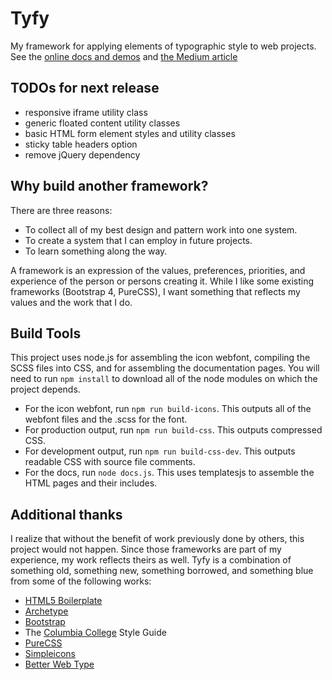 # Tyfy

My framework for applying elements of typographic style to web projects. See the [online docs and demos](http://aaronpinero.net/tyfy/docs/index.html) and [the Medium article](https://medium.com/@aaronpinero/why-tyfy-1665e36b4f94.)

## TODOs for next release

* responsive iframe utility class
* generic floated content utility classes
* basic HTML form element styles and utility classes
* sticky table headers option
* remove jQuery dependency

## Why build another framework?

There are three reasons:

* To collect all of my best design and pattern work into one system.
* To create a system that I can employ in future projects.
* To learn something along the way.

A framework is an expression of the values, preferences, priorities, and experience of the person or persons creating it. While I like some existing frameworks (Bootstrap 4, PureCSS), I want  something that reflects my values and the work that I do.

## Build Tools

This project uses node.js for assembling the icon webfont, compiling the SCSS files into CSS, and for assembling the documentation pages. You will need to run `npm install` to download all of the node modules on which the project depends.

* For the icon webfont, run `npm run build-icons`. This outputs all of the webfont files and the .scss for the font.
* For production output, run `npm run build-css`. This outputs compressed CSS.
* For development output, run `npm run build-css-dev`. This outputs readable CSS with source file comments.
* For the docs, run `node docs.js`. This uses templatesjs to assemble the HTML pages and their includes.

## Additional thanks

I realize that without the benefit of work previously done by others, this project would not happen. Since those frameworks are part of my experience, my work reflects theirs as well. Tyfy is a combination of something old, something new, something borrowed, and something blue from some of the following works:

* [HTML5 Boilerplate](https://html5boilerplate.com)
* [Archetype](https://archetypeapp.com)
* [Bootstrap](https://getbootstrap.com)
* The [Columbia College](https://www.college.columbia.edu) Style Guide
* [PureCSS](https://purecss.io)
* [Simpleicons](https://simpleicons.org)
* [Better Web Type](https://betterwebtype.com)
